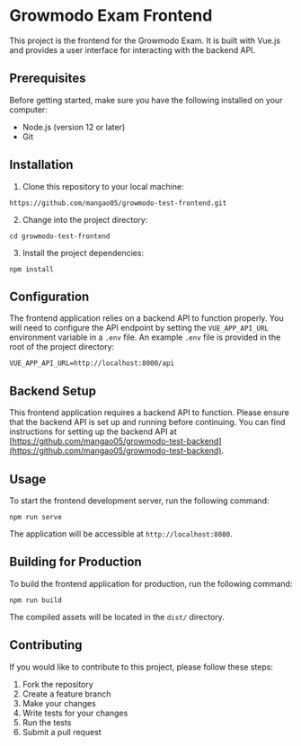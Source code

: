 # Growmodo Exam Frontend

This project is the frontend for the Growmodo Exam. It is built with Vue.js and provides a user interface for interacting with the backend API.

## Prerequisites

Before getting started, make sure you have the following installed on your computer:

- Node.js (version 12 or later)
- Git

## Installation

1. Clone this repository to your local machine:
```
https://github.com/mangao05/growmodo-test-frontend.git
```

2. Change into the project directory:

``` 
cd growmodo-test-frontend
```

3. Install the project dependencies:
```
npm install
```

## Configuration

The frontend application relies on a backend API to function properly. You will need to configure the API endpoint by setting the `VUE_APP_API_URL` environment variable in a `.env` file. An example `.env` file is provided in the root of the project directory:

```
VUE_APP_API_URL=http://localhost:8000/api
```

## Backend Setup

This frontend application requires a backend API to function. Please ensure that the backend API is set up and running before continuing. You can find instructions for setting up the backend API at [https://github.com/mangao05/growmodo-test-backend](https://github.com/mangao05/growmodo-test-backend).

## Usage

To start the frontend development server, run the following command:

```
npm run serve
```


The application will be accessible at `http://localhost:8080`.

## Building for Production

To build the frontend application for production, run the following command:

```
npm run build
```


The compiled assets will be located in the `dist/` directory.

## Contributing

If you would like to contribute to this project, please follow these steps:

1. Fork the repository
2. Create a feature branch
3. Make your changes
4. Write tests for your changes
5. Run the tests
6. Submit a pull request



